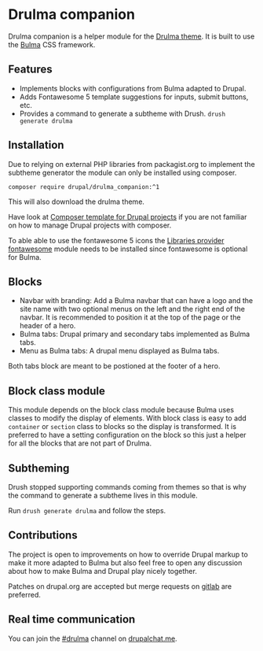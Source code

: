 # Drulma companion

Drulma companion is a helper module for
the [Drulma theme](https://www.drupal.org/project/drulma).
It is built to use the [Bulma](https://bulma.io/) CSS framework.

## Features

* Implements blocks with configurations from Bulma adapted to Drupal.
* Adds Fontawesome 5 template suggestions for inputs, submit buttons, etc.
* Provides a command to generate a subtheme with Drush. `drush generate drulma`

## Installation

Due to relying on external PHP libraries from packagist.org
to implement the subtheme generator
the module can only be installed using composer.

```
composer require drupal/drulma_companion:^1
```

This will also download the drulma theme.

Have look at
[Composer template for Drupal projects](https://github.com/drupal-composer/drupal-project)
if you are not familiar on how to manage Drupal projects with composer.

To able able to use the fontawesome 5 icons the
[Libraries provider fontawesome](https://www.drupal.org/project/lp_fontawesome)
module needs to be installed since fontawesome is optional for Bulma.

## Blocks

* Navbar with branding: Add a Bulma navbar that can have a logo
and the site name with two optional menus on the left and the
right end of the navbar. It is recommended to position it at
the top of the page or the header of a hero.
* Bulma tabs: Drupal primary and secondary tabs implemented as Bulma tabs.
* Menu as Bulma tabs: A drupal menu displayed as Bulma tabs.

Both tabs block are meant to be postioned at the footer of a hero.

## Block class module

This module depends on the block class module because Bulma
uses classes to modify the display of elements. With block class
is easy to add `container` or `section` class to blocks so the display
is transformed. It is preferred to have a setting configuration
on the block so this just a helper for all the blocks
that are not part of Drulma.

## Subtheming

Drush stopped supporting commands coming from themes
so that is why the command to generate a subtheme lives in this module.

Run `drush generate drulma` and follow the steps.

## Contributions

The project is open to improvements on how to override
Drupal markup to make it more adapted to Bulma but also
feel free to open any discussion about how to make Bulma
and Drupal play nicely together.

Patches on drupal.org are accepted but merge requests on
[gitlab](https://gitlab.com/upstreamable/drulma-companion) are preferred.

## Real time communication

You can join the [#drulma](https://drupalchat.me/channel/drulma)
channel on [drupalchat.me](https://drupalchat.me).
